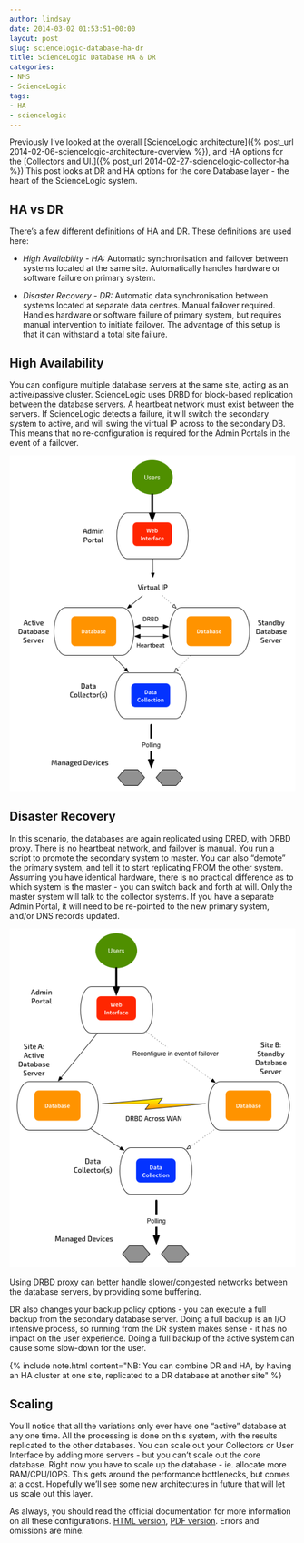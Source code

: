 ```yaml
---
author: lindsay
date: 2014-03-02 01:53:51+00:00
layout: post
slug: sciencelogic-database-ha-dr
title: ScienceLogic Database HA & DR
categories:
- NMS
- ScienceLogic
tags:
- HA
- sciencelogic
---
```


Previously I’ve looked at the overall [ScienceLogic architecture]({% post_url 2014-02-06-sciencelogic-architecture-overview %}), and HA options for the [Collectors and UI.]({% post_url 2014-02-27-sciencelogic-collector-ha %}) This post looks at DR and HA options for the core Database layer - the heart of the ScienceLogic system.

## HA vs DR

There’s a few different definitions of HA and DR. These definitions are used here:

* _High Availability - HA:_ Automatic synchronisation and failover between systems located at the same site. Automatically handles hardware or software failure on primary system.

* _Disaster Recovery - DR:_ Automatic data synchronisation between systems located at separate data centres. Manual failover required. Handles hardware or software failure of primary system, but requires manual intervention to initiate failover. The advantage of this setup is that it can withstand a total site failure.

## High Availability

You can configure multiple database servers at the same site, acting as an active/passive cluster. ScienceLogic uses DRBD for block-based replication between the database servers. A heartbeat network must exist between the servers. If ScienceLogic detects a failure, it will switch the secondary system to active, and will swing the virtual IP across to the secondary DB. This means that no re-configuration is required for the Admin Portals in the event of a failover.

![SL DB HA](/assets/2014/02/SL-DB-HA.png)

## Disaster Recovery

In this scenario, the databases are again replicated using DRBD, with DRBD proxy. There is no heartbeat network, and failover is manual. You run a script to promote the secondary system to master. You can also “demote” the primary system, and tell it to start replicating FROM the other system. Assuming you have identical hardware, there is no practical difference as to which system is the master - you can switch back and forth at will. Only the master system will talk to the collector systems. If you have a separate Admin Portal, it will need to be re-pointed to the new primary system, and/or DNS records updated.

![SL DB DR](/assets/2014/02/SL-DB-DR.png)

Using DRBD proxy can better handle slower/congested networks between the database servers, by providing some buffering.

DR also changes your backup policy options - you can execute a full backup from the secondary database server. Doing a full backup is an I/O intensive process, so running from the DR system makes sense - it has no impact on the user experience. Doing a full backup of the active system can cause some slow-down for the user.

{% include note.html content="NB: You can combine DR and HA, by having an HA cluster at one site, replicated to a DR database at another site" %}

## Scaling

You’ll notice that all the variations only ever have one “active” database at any one time. All the processing is done on this system, with the results replicated to the other databases. You can scale out your Collectors or User Interface by adding more servers - but you can’t scale out the core database. Right now you have to scale up the database - ie. allocate more RAM/CPU/IOPS. This gets around the performance bottlenecks, but comes at a cost. Hopefully we’ll see some new architectures in future that will let us scale out this layer.

As always, you should read the official documentation for more information on all these configurations. [HTML version](https://portal.sciencelogic.com/files/documentation/7_3/architecture/sciencelogic_architecture.htm), [PDF version](https://portal.sciencelogic.com/files/sciencelogic_architecture_7-3-5.pdf). Errors and omissions are mine.
